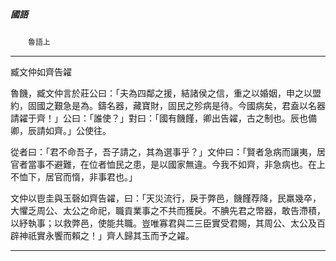 

##### 國語
　　`魯語上`

* * *

臧文仲如齊告糴

魯饑，臧文仲言於莊公曰：「夫為四鄰之援，結諸侯之信，重之以婚姻，申之以盟約，固國之艱急是為。鑄名器，藏寶財，固民之殄病是待。今國病矣，君盍以名器請糴于齊！」公曰：「誰使？」對曰：「國有饑饉，卿出告糴，古之制也。辰也備卿，辰請如齊。」公使往。

從者曰：「君不命吾子，吾子請之，其為選事乎？」文仲曰：「賢者急病而讓夷，居官者當事不避難，在位者恤民之患，是以國家無違。今我不如齊，非急病也。在上不恤下，居官而惰，非事君也。」

文仲以鬯圭與玉磬如齊告糴，曰：「天災流行，戾于弊邑，饑饉荐降，民羸幾卒，大懼乏周公、太公之命祀，職貢業事之不共而獲戾。不腆先君之幣器，敢告滯積，以紓執事；以救弊邑，使能共職。豈唯寡君與二三臣實受君賜，其周公、太公及百辟神祇實永饗而賴之！」齊人歸其玉而予之糴。

* * *

